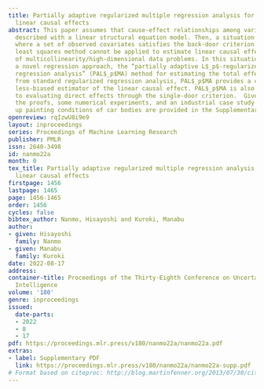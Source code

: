 ```yaml
---
title: Partially adaptive regularized multiple regression analysis for estimating
  linear causal effects
abstract: This paper assumes that cause-effect relationships among variables can be
  described with a linear structural equation model. Then, a situation is considered
  where a set of observed covariates satisfies the back-door criterion but the ordinary
  least squares method cannot be applied to estimate linear causal effects because
  of multicollinearity/high-dimensional data problems. In this situation, we propose
  a novel regression approach, the “partially adaptive L$_p$-regularized multiple
  regression analysis” (PAL$_p$MA) method for estimating the total effects. Different
  from standard regularized regression analysis, PAL$_p$MA provides a consistent or
  less-biased estimator of the linear causal effect. PAL$_p$MA is also applicable
  to evaluating direct effects through the single-door criterion.  Given space constraints,
  the proofs, some numerical experiments, and an industrial case study on setting
  up painting conditions of car bodies are provided in the Supplementary Material.
openreview: rqIzwU8i9e9
layout: inproceedings
series: Proceedings of Machine Learning Research
publisher: PMLR
issn: 2640-3498
id: nanmo22a
month: 0
tex_title: Partially adaptive regularized multiple regression analysis for estimating
  linear causal effects
firstpage: 1456
lastpage: 1465
page: 1456-1465
order: 1456
cycles: false
bibtex_author: Nanmo, Hisayoshi and Kuroki, Manabu
author:
- given: Hisayoshi
  family: Nanmo
- given: Manabu
  family: Kuroki
date: 2022-08-17
address:
container-title: Proceedings of the Thirty-Eighth Conference on Uncertainty in Artificial
  Intelligence
volume: '180'
genre: inproceedings
issued:
  date-parts:
  - 2022
  - 8
  - 17
pdf: https://proceedings.mlr.press/v180/nanmo22a/nanmo22a.pdf
extras:
- label: Supplementary PDF
  link: https://proceedings.mlr.press/v180/nanmo22a/nanmo22a-supp.pdf
# Format based on citeproc: http://blog.martinfenner.org/2013/07/30/citeproc-yaml-for-bibliographies/
---
```

